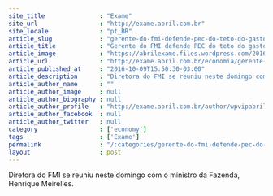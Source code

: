 ```yaml
---
site_title               : "Exame"
site_url                 : "http://exame.abril.com.br"
site_locale              : "pt_BR"
article_slug             : "gerente-do-fmi-defende-pec-do-teto-do-gasto-publico"
article_title            : "Gerente do FMI defende PEC do teto do gasto público"
article_image            : "https://abrilexame.files.wordpress.com/2016/10/size_960_16_9_fmi-lagarde1.jpg?quality=70&strip=all&w=960"
article_url              : "http://exame.abril.com.br/economia/gerente-do-fmi-defende-pec-do-teto-do-gasto-publico/"
article_published_at     : "2016-10-09T15:50:30-03:00"
article_description      : "Diretora do FMI se reuniu neste domingo com o ministro da Fazenda, Henrique Meirelles."
article_author_name      : ""
article_author_image     : null
article_author_biography : null
article_author_profile   : "http://exame.abril.com.br/author/wpvipabril/"
article_author_facebook  : null
article_author_twitter   : null
category                 : ['economy']
tags                     : ['Exame']
permalink                : "/:categories/gerente-do-fmi-defende-pec-do-teto-do-gasto-publico/"
layout                   : post
---
```


Diretora do FMI se reuniu neste domingo com o ministro da Fazenda, Henrique Meirelles.
